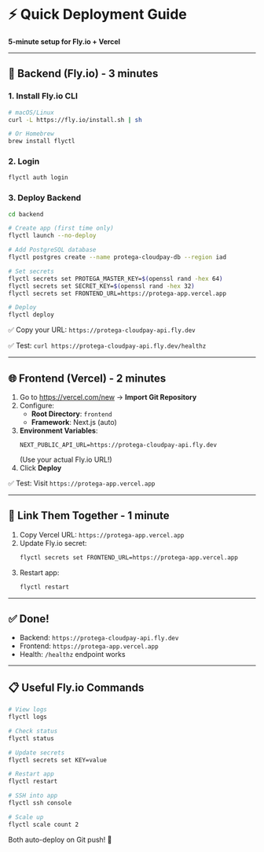 # ⚡ Quick Deployment Guide

**5-minute setup for Fly.io + Vercel**

---

## 🚀 Backend (Fly.io) - 3 minutes

### 1. Install Fly.io CLI

```bash
# macOS/Linux
curl -L https://fly.io/install.sh | sh

# Or Homebrew
brew install flyctl
```

### 2. Login

```bash
flyctl auth login
```

### 3. Deploy Backend

```bash
cd backend

# Create app (first time only)
flyctl launch --no-deploy

# Add PostgreSQL database
flyctl postgres create --name protega-cloudpay-db --region iad

# Set secrets
flyctl secrets set PROTEGA_MASTER_KEY=$(openssl rand -hex 64)
flyctl secrets set SECRET_KEY=$(openssl rand -hex 32)
flyctl secrets set FRONTEND_URL=https://protega-app.vercel.app

# Deploy
flyctl deploy
```

✅ Copy your URL: `https://protega-cloudpay-api.fly.dev`

✅ Test: `curl https://protega-cloudpay-api.fly.dev/healthz`

---

## 🌐 Frontend (Vercel) - 2 minutes

1. Go to https://vercel.com/new → **Import Git Repository**
2. Configure:
   - **Root Directory**: `frontend`
   - **Framework**: Next.js (auto)
3. **Environment Variables**:
   ```env
   NEXT_PUBLIC_API_URL=https://protega-cloudpay-api.fly.dev
   ```
   (Use your actual Fly.io URL!)
4. Click **Deploy**

✅ Test: Visit `https://protega-app.vercel.app`

---

## 🔄 Link Them Together - 1 minute

1. Copy Vercel URL: `https://protega-app.vercel.app`
2. Update Fly.io secret:
   ```bash
   flyctl secrets set FRONTEND_URL=https://protega-app.vercel.app
   ```
3. Restart app:
   ```bash
   flyctl restart
   ```

---

## ✅ Done!

- Backend: `https://protega-cloudpay-api.fly.dev`
- Frontend: `https://protega-app.vercel.app`
- Health: `/healthz` endpoint works

---

## 📋 Useful Fly.io Commands

```bash
# View logs
flyctl logs

# Check status
flyctl status

# Update secrets
flyctl secrets set KEY=value

# Restart app
flyctl restart

# SSH into app
flyctl ssh console

# Scale up
flyctl scale count 2
```

Both auto-deploy on Git push! 🎉
